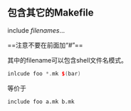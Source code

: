 ## 包含其它的Makefile

include *filenames*...

==注意不要在前面加“#”==

其中的filename可以包含shell文件名模式。

```c++
inlcude foo *.mk $(bar)
```

等价于

```
include foo a.mk b.mk
```


